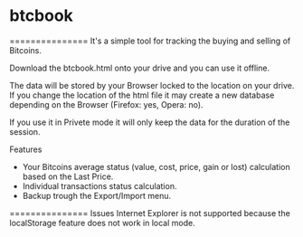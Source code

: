 # btcbook
===============
It's a simple tool for tracking the buying and selling of Bitcoins.

Download the btcbook.html onto your drive and you can use it offline.

The data will be stored by your Browser locked to the location on your drive.
If you change the location of the html file it may create a new database depending on the Browser (Firefox: yes, Opera: no).


If you use it in Privete mode it will only keep the data for the duration of the session.

Features
- Your Bitcoins average status (value, cost, price, gain or lost) calculation based on the Last Price.
- Individual transactions status calculation.
- Backup trough the Export/Import menu.

===============
Issues
Internet Explorer is not supported because the localStorage feature does not work in local mode.